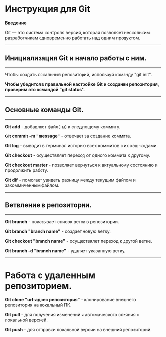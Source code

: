 # Инструкция для Git 
**Введение**

Git — это система контроля версий, которая позволяет нескольким разработчикам одновременно работать над одним продуктом.

---
## Инициализация Git и начало работы с ним.
---
Чтобы создать локальный репозиторий, используй команду "git init".

**Чтобы убедится в правильной настройке Git и создании репозитория, проверим это командой "git status".**

---
## Основные команды Git.
---
**Git add** - добавляет файл(-ы) к следующему коммиту.

**Git commit -m "message"** - отвечает за создание коммита.

**Git log** - выводит в терминал историю всех коммитов с их хэш-кодами.

**Git checkout** - осуществляет переход от одного коммита к другому.

**Git checkout master** - позволяет вернуться к актуальному состоянию и продолжить работу.

**Git dif** - помогает увидеть разницу между текущим файлом и закоммиченным файлом.

---
 ## Ветвление в репозитории.
---
**Git branch** - показывает список веток в репозитории.

**Git branch "branch name"** - создает новую ветку.

**Git checkout "branch name"** - осуществялет переход к другой ветке. 

**Git branch -d "branch name"** - удаляет указанную ветку. 

---
# Работа с удаленным репозиторием.

**Git clone "url-адрес репозитория"** - клонирование внешнего репозитория на локальный ПК. 

**Git pull** - для получения изменений и автомаческого слияния с локальной версией.

**Git push** - для отправки локальной версии на внешний репозиторий.


























